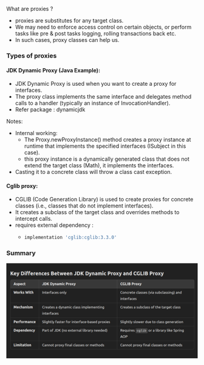 What are proxies ? 
- proxies are substitutes for any target class.
- We may need to enforce access control on certain objects, or perform tasks like pre & post tasks logging, rolling transactions back etc.
- In such cases, proxy classes can help us.

### Types of proxies

#### JDK Dynamic Proxy (Java Example):
- JDK Dynamic Proxy is used when you want to create a proxy for interfaces. 
- The proxy class implements the same interface and delegates method calls to a handler (typically an instance of InvocationHandler).
- Refer package : dynamicjdk

Notes:
- Internal working:
  - The Proxy.newProxyInstance() method creates a proxy instance at runtime that implements the specified interfaces (ISubject in this case).
  - this proxy instance is a dynamically generated class that does not extend the target class (Math), it implements the interfaces.
- Casting it to a concrete class will throw a class cast exception.

#### Cglib proxy:
- CGLIB (Code Generation Library) is used to create proxies for concrete classes (i.e., classes that do not implement interfaces).
- It creates a subclass of the target class and overrides methods to intercept calls.
- requires external dependency : 
  - ```gradle 
    implementation 'cglib:cglib:3.3.0'
    ```
### Summary

![summary.png](summary.png)